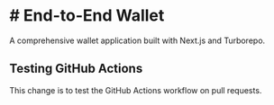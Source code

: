 # # End-to-End Wallet

A comprehensive wallet application built with Next.js and Turborepo.

## Testing GitHub Actions

This change is to test the GitHub Actions workflow on pull requests.